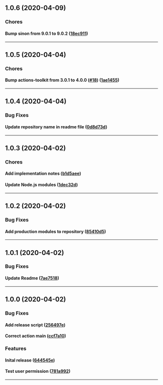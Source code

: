 ## 1.0.6 (2020-04-09)

### Chores


#### Bump sinon from 9.0.1 to 9.0.2 ([18ec911](https://github.com/scherermichael-oss/action-has-permission/commit/18ec911))



---

## 1.0.5 (2020-04-04)

### Chores


#### Bump actions-toolkit from 3.0.1 to 4.0.0 ([#18](https://github.com/scherermichael-oss/action-has-permission/issues/18)) ([1ae1455](https://github.com/scherermichael-oss/action-has-permission/commit/1ae1455))



---

## 1.0.4 (2020-04-04)

### Bug Fixes


#### Update repository name in readme file ([0d8d73d](https://github.com/scherermichael-oss/action-has-permission/commit/0d8d73d))



---

## 1.0.3 (2020-04-02)

### Chores


#### Add implementation notes ([b1d5aee](https://github.com/scherermichael/action-has-permission/commit/b1d5aee))

#### Update Node.js modules ([1dec32d](https://github.com/scherermichael/action-has-permission/commit/1dec32d))



---

## 1.0.2 (2020-04-02)

### Bug Fixes


#### Add production modules to repository ([85410d5](https://github.com/scherermichael/action-has-permission/commit/85410d5))



---

## 1.0.1 (2020-04-02)

### Bug Fixes


#### Update Readme ([7ae7518](https://github.com/scherermichael/action-has-permission/commit/7ae7518))



---

## 1.0.0 (2020-04-02)

### Bug Fixes


#### Add release script ([256497e](https://github.com/scherermichael/action-has-permission/commit/256497e))

#### Correct action main ([ccf7a10](https://github.com/scherermichael/action-has-permission/commit/ccf7a10))

### Features


#### Inital release ([644545e](https://github.com/scherermichael/action-has-permission/commit/644545e))

#### Test user permission ([781a992](https://github.com/scherermichael/action-has-permission/commit/781a992))



---
